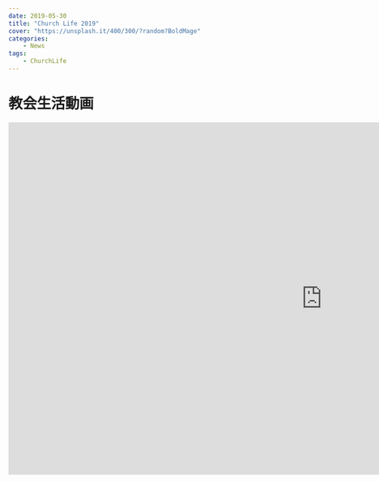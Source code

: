 ```yaml
---
date: 2019-05-30
title: "Church Life 2019"
cover: "https://unsplash.it/400/300/?random?BoldMage"
categories: 
    - News
tags:
    - ChurchLife
---
```


# 教会生活動画


<iframe width="1237" height="696" src="https://www.youtube.com/embed/xikPqjzopoU" title="YouTube video player" frameborder="0" allow="accelerometer; autoplay; clipboard-write; encrypted-media; gyroscope; picture-in-picture" allowfullscreen></iframe>

